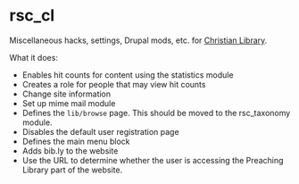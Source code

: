 # rsc_cl
Miscellaneous hacks, settings, Drupal mods, etc. for [Christian Library](www.christianstudylibrary.org).

What it does:
- Enables hit counts for content using the statistics module
- Creates a role for people that may view hit counts
- Change site information
- Set up mime mail module
- Defines the `lib/browse` page. This should be moved to the rsc_taxonomy module.
- Disables the default user registration page
- Defines the main menu block
- Adds bib.ly to the website
- Use the URL to determine whether the user is accessing the Preaching Library part of the website.
